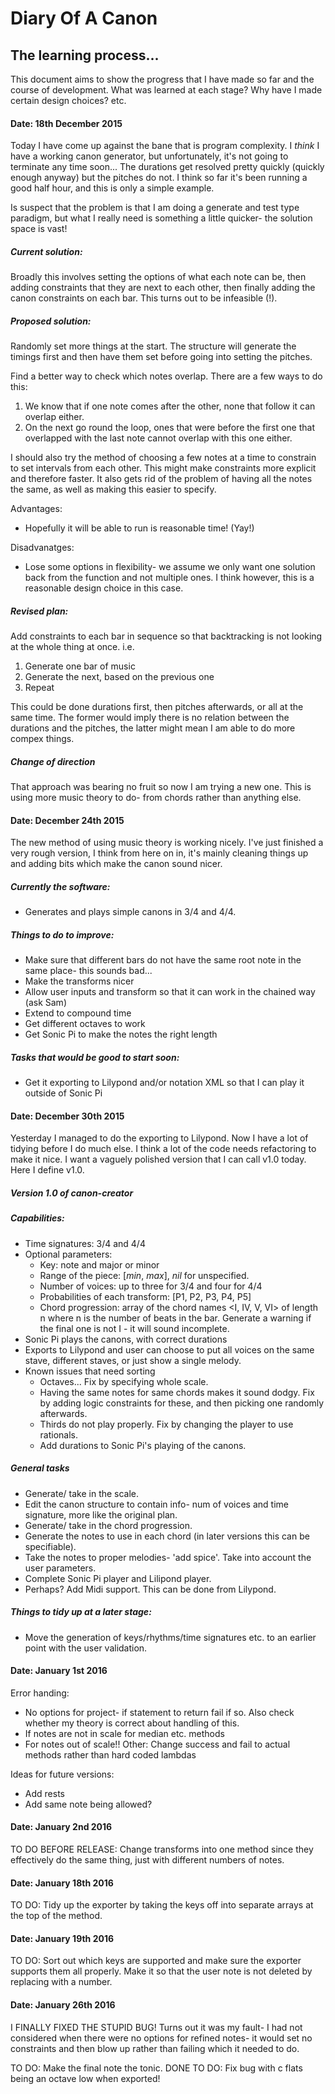 # Diary Of A Canon
## The learning process...

This document aims to show the progress that I have made so far and the course of development. What was learned at each stage? Why have I made certain design choices? etc.

#### Date: 18th December 2015

Today I have come up against the bane that is program complexity. I *think* I have a working canon generator, but unfortunately, it's not going to terminate any time soon... The durations get resolved pretty quickly (quickly enough anyway) but the pitches do not. I think so far it's been running a good half hour, and this is only a simple example.

Is suspect that the problem is that I am doing a generate and test type paradigm, but what I really need is something a little quicker- the solution space is vast!

##### Current solution:

Broadly this involves setting the options of what each note can be, then adding constraints that they are next to each other, then finally adding the canon constraints on each bar. This turns out to be infeasible (!).

##### Proposed solution:

Randomly set more things at the start. The structure will generate the timings first and then have them set before going into setting the pitches.

Find a better way to check which notes overlap. There are a few ways to do this:

1. We know that if one note comes after the other, none that follow it can overlap either.
2. On the next go round the loop, ones that were before the first one that overlapped with the last note cannot overlap with this one either.

I should also try the method of choosing a few notes at a time to constrain to set intervals from each other. This might make constraints more explicit and therefore faster. It also gets rid of the problem of having all the notes the same, as well as making this easier to specify.

Advantages:
* Hopefully it will be able to run is reasonable time! (Yay!)

Disadvanatges:
* Lose some options in flexibility- we assume we only want one solution back from the function and not multiple ones. I think however, this is a reasonable design choice in this case.

##### Revised plan:

Add constraints to each bar in sequence so that backtracking is not looking at the whole thing at once. i.e.

1. Generate one bar of music
2. Generate the next, based on the previous one
3. Repeat

This could be done durations first, then pitches afterwards, or all at the same time. The former would imply there is no relation between the durations and the pitches, the latter might mean I am able to do more compex things.

##### Change of direction

That approach was bearing no fruit so now I am trying a new one. This is using more music theory to do- from chords rather than anything else.

#### Date: December 24th 2015

The new method of using music theory is working nicely. I've just finished a very rough version, I think from here on in, it's mainly cleaning things up and adding bits which make the canon sound nicer.

##### Currently the software:

* Generates and plays simple canons in 3/4 and 4/4.

##### Things to do to improve:

* Make sure that different bars do not have the same root note in the same place- this sounds bad...
* Make the transforms nicer
* Allow user inputs and transform so that it can work in the chained way (ask Sam)
* Extend to compound time
* Get different octaves to work
* Get Sonic Pi to make the notes the right length

##### Tasks that would be good to start soon:

* Get it exporting to Lilypond and/or notation XML so that I can play it outside of Sonic Pi

#### Date: December 30th 2015

Yesterday I managed to do the exporting to Lilypond. Now I have a lot of tidying before I do much else. I think a lot of the code needs refactoring to make it nice. I want a vaguely polished version that I can call v1.0 today. Here I define v1.0.

##### Version 1.0 of canon-creator

##### Capabilities:

* Time signatures: 3/4 and 4/4
* Optional parameters:
  - Key: note and major or minor
  - Range of the piece: [*min*, *max*], *nil* for unspecified.
  - Number of voices: up to three for 3/4 and four for 4/4
  - Probabilities of each transform: [P1, P2, P3, P4, P5]
  - Chord progression: array of the chord names <I, IV, V, VI> of length n where n is the number of beats in the bar. Generate a warning if the final one is not I - it will sound incomplete.
* Sonic Pi plays the canons, with correct durations
* Exports to Lilypond and user can choose to put all voices on the same stave, different staves, or just show a single melody.
* Known issues that need sorting
  - Octaves... Fix by specifying whole scale.
  - Having the same notes for same chords makes it sound dodgy. Fix by adding logic constraints for these, and then picking one randomly afterwards.
  - Thirds do not play properly. Fix by changing the player to use rationals.
  - Add durations to Sonic Pi's playing of the canons.

##### General tasks

* Generate/ take in the scale.
* Edit the canon structure to contain info- num of voices and time signature, more like the original plan.
* Generate/ take in the chord progression.
* Generate the notes to use in each chord (in later versions this can be specifiable).
* Take the notes to proper melodies- 'add spice'. Take into account the user parameters.
* Complete Sonic Pi player and Lilipond player.
* Perhaps? Add Midi support. This can be done from Lilypond.

##### Things to tidy up at a later stage:
* Move the generation of keys/rhythms/time signatures etc. to an earlier point with the user validation.

#### Date: January 1st 2016
Error handing:
* No options for project- if statement to return fail if so. Also check whether my theory is correct about handling of this.
* If notes are not in scale for median etc. methods
* For notes out of scale!!
Other: Change success and fail to actual methods rather than hard coded lambdas

Ideas for future versions:
* Add rests
* Add same note being allowed?

#### Date: January 2nd 2016
TO DO BEFORE RELEASE: Change transforms into one method since they effectively do the same thing, just with different numbers of notes.

#### Date: January 18th 2016
TO DO: Tidy up the exporter by taking the keys off into separate arrays at the top of the method.

#### Date: January 19th 2016
TO DO: Sort out which keys are supported and make sure the exporter supports them all properly. Make it so that the user note is not deleted by replacing with a number.

#### Date: January 26th 2016
I FINALLY FIXED THE STUPID BUG! Turns out it was my fault- I had not considered when there were no options for refined notes- it would set no constraints and then blow up rather than failing which it needed to do.

TO DO: Make the final note the tonic. DONE
TO DO: Fix bug with c flats being an octave low when exported!
